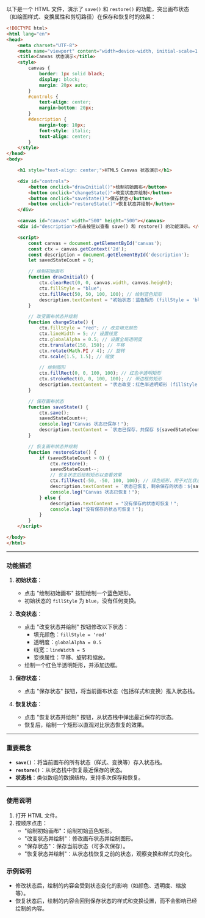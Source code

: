 以下是一个 HTML 文件，演示了 `save()` 和 `restore()` 的功能，突出画布状态（如绘图样式、变换属性和剪切路径）在保存和恢复时的效果：

```html
<!DOCTYPE html>
<html lang="en">
<head>
    <meta charset="UTF-8">
    <meta name="viewport" content="width=device-width, initial-scale=1.0">
    <title>Canvas 状态演示</title>
    <style>
        canvas {
            border: 1px solid black;
            display: block;
            margin: 20px auto;
        }
        #controls {
            text-align: center;
            margin-bottom: 20px;
        }
        #description {
            margin-top: 10px;
            font-style: italic;
            text-align: center;
        }
    </style>
</head>
<body>

    <h1 style="text-align: center;">HTML5 Canvas 状态演示</h1>

    <div id="controls">
        <button onclick="drawInitial()">绘制初始画布</button>
        <button onclick="changeState()">改变状态并绘制</button>
        <button onclick="saveState()">保存状态</button>
        <button onclick="restoreState()">恢复状态并绘制</button>
    </div>

    <canvas id="canvas" width="500" height="500"></canvas>
    <div id="description">点击按钮以查看 save() 和 restore() 的功能演示。</div>

    <script>
        const canvas = document.getElementById('canvas');
        const ctx = canvas.getContext('2d');
        const description = document.getElementById('description');
        let savedStateCount = 0;

        // 绘制初始画布
        function drawInitial() {
            ctx.clearRect(0, 0, canvas.width, canvas.height);
            ctx.fillStyle = "blue";
            ctx.fillRect(50, 50, 100, 100); // 绘制蓝色矩形
            description.textContent = "初始状态：蓝色矩形 (fillStyle = 'blue')";
        }

        // 改变画布状态并绘制
        function changeState() {
            ctx.fillStyle = "red"; // 改变填充颜色
            ctx.lineWidth = 5; // 设置线宽
            ctx.globalAlpha = 0.5; // 设置全局透明度
            ctx.translate(150, 150); // 平移
            ctx.rotate(Math.PI / 4); // 旋转
            ctx.scale(1.5, 1.5); // 缩放

            // 绘制图形
            ctx.fillRect(0, 0, 100, 100); // 红色半透明矩形
            ctx.strokeRect(0, 0, 100, 100); // 带边框的矩形
            description.textContent = "状态改变：红色半透明矩形 (fillStyle = 'red', 透明度 = 0.5, 旋转 + 缩放)";
        }

        // 保存画布状态
        function saveState() {
            ctx.save();
            savedStateCount++;
            console.log("Canvas 状态已保存！");
            description.textContent = `状态已保存，共保存 ${savedStateCount} 次`;
        }

        // 恢复画布状态并绘制
        function restoreState() {
            if (savedStateCount > 0) {
                ctx.restore();
                savedStateCount--;
                // 恢复状态后绘制矩形以查看效果
                ctx.fillRect(-50, -50, 100, 100); // 绿色矩形，用于对比状态恢复
                description.textContent = `状态已恢复，剩余保存的状态：${savedStateCount}`;
                console.log("Canvas 状态已恢复！");
            } else {
                description.textContent = "没有保存的状态可恢复！";
                console.log("没有保存的状态可恢复！");
            }
        }
    </script>

</body>
</html>
```

---

### **功能描述**
1. **初始状态**：
   - 点击 "绘制初始画布" 按钮绘制一个蓝色矩形。
   - 初始状态的 `fillStyle` 为 `blue`，没有任何变换。

2. **改变状态**：
   - 点击 "改变状态并绘制" 按钮修改以下状态：
     - 填充颜色：`fillStyle = 'red'`
     - 透明度：`globalAlpha = 0.5`
     - 线宽：`lineWidth = 5`
     - 变换属性：平移、旋转和缩放。
   - 绘制一个红色半透明矩形，并添加边框。

3. **保存状态**：
   - 点击 "保存状态" 按钮，将当前画布状态（包括样式和变换）推入状态栈。

4. **恢复状态**：
   - 点击 "恢复状态并绘制" 按钮，从状态栈中弹出最近保存的状态。
   - 恢复后，绘制一个矩形以直观对比状态恢复的效果。

---

### **重要概念**
- **`save()`**：将当前画布的所有状态（样式、变换等）存入状态栈。
- **`restore()`**：从状态栈中恢复最近保存的状态。
- **状态栈**：类似数组的数据结构，支持多次保存和恢复。

---

### **使用说明**
1. 打开 HTML 文件。
2. 按顺序点击：
   - "绘制初始画布"：绘制初始蓝色矩形。
   - "改变状态并绘制"：修改画布状态并绘制图形。
   - "保存状态"：保存当前状态（可多次保存）。
   - "恢复状态并绘制"：从状态栈恢复之前的状态，观察变换和样式的变化。

### **示例说明**
- 修改状态后，绘制的内容会受到状态变化的影响（如颜色、透明度、缩放等）。
- 恢复状态后，绘制的内容会回到保存状态的样式和变换设置，而不会影响已经绘制的内容。